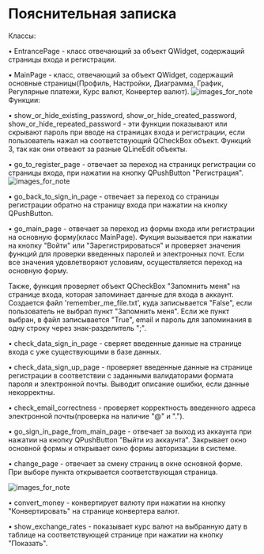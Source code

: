 # Пояснительная записка

Классы:

• EntrancePage - класс отвечающий за объект QWidget, содержащий страницы входа и регистрации.

• MainPage - класс, отвечающий за объект QWidget, содержащий основные страницы(Профиль, Настройки, Диаграмма, График,
Регулярные платежи, Курс валют, Конвертер валют).
![images_for_note](img.png)
Функции:

• show_or_hide_existing_password, show_or_hide_created_password, show_or_hide_repeated_password - эти функции показывают
или скрывают пароль при вводе на страницах входа и регистрации, если пользователь нажал на соответствующий QCheckBox
объект. Функций 3, так как они отвеают за разные QLineEdit объекты.

• go_to_register_page - отвечает за переход на страницк регистрации со страницы входа, при нажатии на кнопку
QPushButton "Регистрация".
![images_for_note](img_1.png)

• go_back_to_sign_in_page - отвечает за переход со страницы регистрации обратно на страницу входа при нажатии на кнопку
QPushButton.

• go_main_page - отвечает за переход из формы входа или регистрации на основную форму(класс MainPage). Фукция вызывается
при нажатии на кнопку "Войти" или "Зарегистрироваться" и проверяет значения функций для проверки введенных паролей и
электронных почт. Если все значения удовлетворяют условиям, осуществляется переход на основную форму.

Также, функция проверяет объект QCheckBox "Запомнить меня" на странице входа, которая запоминает данные для входа в
аккаунт. Создается файл 'remember_me_file.txt', куда записывается "False", если пользователь не выбрал пункт "Запомнить
меня". Если же пункт выбран, в файл записывается "True", email и пароль для запоминания в одну строку через
знак-разделитель ";".

• check_data_sign_in_page - сверяет введенные данные на странице входа с уже существующими в базе данных.

• check_data_sign_up_page - проверяет введенные данные на странице регистрации в соответствии с заданными валидаторами
формата пароля и электронной почты. Выводит описание ошибки, если данные некорректны.

• check_email_correctness - проверяет корректность введенного адреса электронной почты(проверка на наличие "@" и ".").

• go_sign_in_page_from_main_page - отвечает за выход из аккаунта при нажатии на кнопку QPushButton "Выйти из аккаунта".
Закрывает окно основной формы и открывает окно формы авторизации в системе.

• change_page - отвечает за смену страниц в окне основной форме. При выборе пункта открывается соответствующая страница.

![images_for_note](img_2.png)

• convert_money - конвертирует валюту при нажатии на кнопку "Конвертировать" на странице конвертера валют.

• show_exchange_rates - показывает курс валют на выбранную дату в таблице на соответствующей странице при нажатии на
кнопку "Показать".
